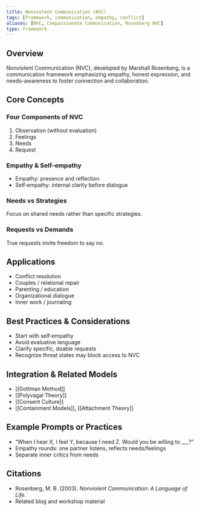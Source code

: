 ```yaml
---
title: Nonviolent Communication (NVC)
tags: [framework, communication, empathy, conflict]
aliases: [NVC, Compassionate Communication, Rosenberg NVC]
type: framework
---
```


<!-- @format -->

## Overview

Nonviolent Communication (NVC), developed by Marshall Rosenberg, is a communication framework emphasizing empathy, honest expression, and needs-awareness to foster connection and collaboration.

## Core Concepts

### Four Components of NVC

1. Observation (without evaluation)
2. Feelings
3. Needs
4. Request

### Empathy & Self‑empathy

- Empathy: presence and reflection
- Self‑empathy: internal clarity before dialogue

### Needs vs Strategies

Focus on shared needs rather than specific strategies.

### Requests vs Demands

True requests invite freedom to say no.

## Applications

- Conflict resolution
- Couples / relational repair
- Parenting / education
- Organizational dialogue
- Inner work / journaling

## Best Practices & Considerations

- Start with self‑empathy
- Avoid evaluative language
- Clarify specific, doable requests
- Recognize threat states may block access to NVC

## Integration & Related Models

- [[Gottman Method]]
- [[Polyvagal Theory]]
- [[Consent Culture]]
- [[Containment Models]], [[Attachment Theory]]

## Example Prompts or Practices

- “When I hear X, I feel Y, because I need Z. Would you be willing to \_\_\_?”
- Empathy rounds: one partner listens, reflects needs/feelings
- Separate inner critics from needs

## Citations

- Rosenberg, M. B. (2003). _Nonviolent Communication: A Language of Life_.
- Related blog and workshop material
